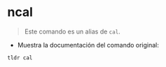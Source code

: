 # ncal

> Este comando es un alias de `cal`.

- Muestra la documentación del comando original:

`tldr cal`
